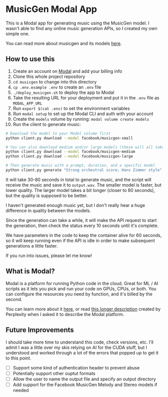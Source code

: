 # MusicGen Modal App

This is a Modal app for generating music using the MusicGen model. I wasn't able to find any online music generation APIs, so I created my own simple one.

You can read more about musicgen and its models [here](https://musicgenai.org/musicgen-models/).

## How to use this

1. Create an account on [Modal](https://modal.com/) and add your billing info
1. Clone this whole project repository
1. `cd musicgen` to change into this directory
1. `cp .env.example .env` to create an `.env` file
1. `./deploy_musicgen.sh` to deploy the app to Modal
1. Take the resulting URL for your deployment and put it in the `.env` file as `MODAL_APP_URL`
1. Run `export $(cat .env)` to set the environment variables
1. Run `modal setup` to set up the Modal CLI and auth with your account
1. Create the `models` volume by running: `modal volume create models`
1. Run the client to generate music:

```bash
# Download the model to your Modal volume first
python client.py download --model facebook/musicgen-small

# You can also download medium and/or large models (these will all take ~1-2 minutes)
python client.py download --model facebook/musicgen-medium
python client.py download --model facebook/musicgen-large

# Then generate music with a prompt, duration, and a specific model
python client.py generate "Strong orchestral score; Hans Zimmer style" --duration 15 --model facebook/musicgen-medium
```

It will take 30-80 seconds in total to generate music, and the script will receive the music and save it to `output.wav`. The smaller model is faster, but lower quality. The larger model takes a bit longer (closer to 80 seconds), but the quality is supposed to be better.

I haven't generated enough music yet, but I don't really hear a huge difference in quality between the models.

Since the generation can take a while, it will make the API request to start the generation, then check the status every 10 seconds until it's complete.

We have parameters in the code to keep the container alive for 60 seconds, so it will keep running even if the API is idle in order to make subsequent generations a little faster.

If you run into issues, please let me know!

## What is Modal?

Modal is a platform for running Python code in the cloud. Great for ML / AI scripts as it lets you pick and run your code on GPUs, CPUs, or both. You can configure the resources you need by function, and it's billed by the second.

You can learn more about it [here](https://modal.com/), or read [this longer description](https://www.perplexity.ai/search/how-would-you-describe-what-mo-yz.2mCMLTvy3kQkO_JOdAA) created by Perplexity when I asked it to describe the Modal platform.

## Future Improvements
I should take more time to understand this code, check versions, etc. I'll admit I was a little over my skis relying on AI for the CUDA stuff, but I understood and worked through a lot of the errors that popped up to get it to this point.

- [ ] Support some kind of authentication header to prevent abuse
- [ ] Potentially support other ouptut formats
- [ ] Allow the user to name the output file and specify an output directory
- [ ] Add support for the Facebook MusicGen Melody and Stereo models if needed
